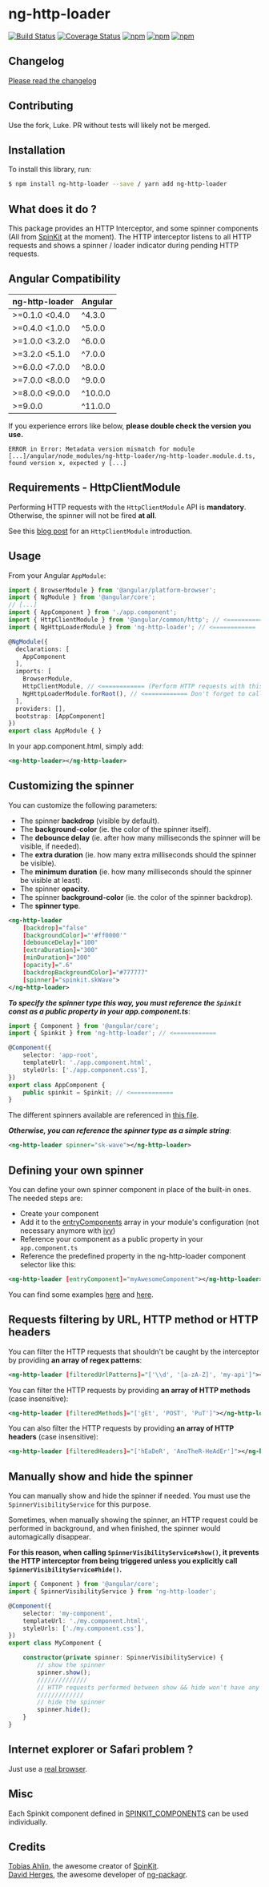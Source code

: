 # ng-http-loader

[![Build Status](https://github.com/mpalourdio/ng-http-loader/workflows/CI/badge.svg?branch=master)](https://github.com/mpalourdio/ng-http-loader/actions)
[![Coverage Status](https://coveralls.io/repos/github/mpalourdio/ng-http-loader/badge.svg?branch=master)](https://coveralls.io/github/mpalourdio/ng-http-loader?branch=master)
[![npm](https://img.shields.io/npm/v/ng-http-loader.svg)](https://www.npmjs.com/package/ng-http-loader)
[![npm](https://img.shields.io/npm/dm/ng-http-loader.svg)](https://www.npmjs.com/package/ng-http-loader)
[![npm](https://img.shields.io/npm/dt/ng-http-loader.svg)](https://www.npmjs.com/package/ng-http-loader)

## Changelog

[Please read the changelog](CHANGELOG.md)

## Contributing

Use the fork, Luke. PR without tests will likely not be merged.

## Installation

To install this library, run:

```bash
$ npm install ng-http-loader --save / yarn add ng-http-loader
```

## What does it do ?

This package provides an HTTP Interceptor, and some spinner components (All from [SpinKit](https://github.com/tobiasahlin/SpinKit) at the moment).
The HTTP interceptor listens to all HTTP requests and shows a spinner / loader indicator during pending HTTP requests.

## Angular Compatibility

| ng-http-loader | Angular            |
| -------------- | ------------------ |
| >=0.1.0 <0.4.0 | ^4.3.0             |
| >=0.4.0 <1.0.0 | ^5.0.0             |
| >=1.0.0 <3.2.0 | ^6.0.0             |
| >=3.2.0 <5.1.0 | ^7.0.0             |
| >=6.0.0 <7.0.0 | ^8.0.0             |
| >=7.0.0 <8.0.0 | ^9.0.0             |
| >=8.0.0 <9.0.0 | ^10.0.0            |
| >=9.0.0        | ^11.0.0            |

If you experience errors like below, **please double check the version you use.**

`ERROR in Error: Metadata version mismatch for module [...]/angular/node_modules/ng-http-loader/ng-http-loader.module.d.ts, found version x, expected y [...]`

## Requirements - HttpClientModule

Performing HTTP requests with the `HttpClientModule` API is **mandatory**. Otherwise, the spinner will not be fired **at all**.

See this [blog post](http://blog.ninja-squad.com/2017/07/17/http-client-module/) for an `HttpClientModule` introduction.

## Usage

From your Angular `AppModule`:

```typescript
import { BrowserModule } from '@angular/platform-browser';
import { NgModule } from '@angular/core';
// [...]
import { AppComponent } from './app.component';
import { HttpClientModule } from '@angular/common/http'; // <============
import { NgHttpLoaderModule } from 'ng-http-loader'; // <============

@NgModule({
  declarations: [
    AppComponent
  ],
  imports: [
    BrowserModule,
    HttpClientModule, // <============ (Perform HTTP requests with this module)
    NgHttpLoaderModule.forRoot(), // <============ Don't forget to call 'forRoot()'!
  ],
  providers: [],
  bootstrap: [AppComponent]
})
export class AppModule { }
```

In your app.component.html, simply add:
```xml
<ng-http-loader></ng-http-loader>
```

## Customizing the spinner

You can customize the following parameters:
  - The spinner **backdrop** (visible by default).
  - The **background-color** (ie. the color of the spinner itself).
  - The **debounce delay** (ie. after how many milliseconds the spinner will be visible, if needed).
  - The **extra duration** (ie. how many extra milliseconds should the spinner be visible).
  - The **minimum duration** (ie. how many milliseconds should the spinner be visible at least).
  - The spinner **opacity**.
  - The spinner **background-color** (ie. the color of the spinner backdrop).
  - The **spinner type**.

```xml
<ng-http-loader 
    [backdrop]="false"
    [backgroundColor]="'#ff0000'"
    [debounceDelay]="100"
    [extraDuration]="300"
    [minDuration]="300"
    [opacity]=".6"
    [backdropBackgroundColor]="#777777"
    [spinner]="spinkit.skWave">
</ng-http-loader>
```

**_To specify the spinner type this way, you must reference the `Spinkit` const as a public property in your app.component.ts_**:

```typescript
import { Component } from '@angular/core'; 
import { Spinkit } from 'ng-http-loader'; // <============

@Component({
    selector: 'app-root',
    templateUrl: './app.component.html',
    styleUrls: ['./app.component.css'],
})
export class AppComponent {
    public spinkit = Spinkit; // <============
}
```
The different spinners available are referenced in [this file](src/lib/spinkits.ts).


**_Otherwise, you can reference the spinner type as a simple string_**:

```xml
<ng-http-loader spinner="sk-wave"></ng-http-loader>
```

## Defining your own spinner

You can define your own spinner component in place of the built-in ones. The needed steps are:

- Create your component
- Add it to the [entryComponents](https://angular.io/guide/ngmodule-faq#what-is-an-entry-component) array in your module's configuration (not necessary anymore with [ivy](https://next.angular.io/guide/deprecations#entryComponents))
- Reference your component as a public property in your `app.component.ts`
- Reference the predefined property in the ng-http-loader component selector like this:
```xml
<ng-http-loader [entryComponent]="myAwesomeComponent"></ng-http-loader>
```

You can find some examples [here](https://gist.github.com/mpalourdio/2c0bec03d610b24ff49db649fbb69a48) and [here](https://gist.github.com/mpalourdio/e05b4495de2abeeecfcf92d70e4ef93e).

## Requests filtering by URL, HTTP method or HTTP headers

You can filter the HTTP requests that shouldn't be caught by the interceptor by providing **an array of regex patterns**:
```xml
<ng-http-loader [filteredUrlPatterns]="['\\d', '[a-zA-Z]', 'my-api']"></ng-http-loader>
```

You can filter the HTTP requests by providing **an array of HTTP methods** (case insensitive):
```xml
<ng-http-loader [filteredMethods]="['gEt', 'POST', 'PuT']"></ng-http-loader>
```

You can also filter the HTTP requests by providing **an array of HTTP headers** (case insensitive):
```xml
<ng-http-loader [filteredHeaders]="['hEaDeR', 'AnoTheR-HeAdEr']"></ng-http-loader>
```

## Manually show and hide the spinner

You can manually show and hide the spinner if needed. You must use the `SpinnerVisibilityService` for this purpose.  

Sometimes, when manually showing the spinner, an HTTP request could be performed in background, and when finished, the spinner would automagically disappear.  

**For this reason, when calling `SpinnerVisibilityService#show()`, it prevents the HTTP interceptor from being triggered unless you explicitly call `SpinnerVisibilityService#hide()`.**

```typescript
import { Component } from '@angular/core'; 
import { SpinnerVisibilityService } from 'ng-http-loader';

@Component({
    selector: 'my-component',
    templateUrl: './my.component.html',
    styleUrls: ['./my.component.css'],
})
export class MyComponent {

    constructor(private spinner: SpinnerVisibilityService) {
        // show the spinner
        spinner.show();
        //////////////
        // HTTP requests performed between show && hide won't have any side effect on the spinner.
        /////////////
        // hide the spinner
        spinner.hide();
    }
}
```

## Internet explorer or Safari problem ?

Just use a [real browser](https://download.mozilla.org).

## Misc

Each Spinkit component defined in [SPINKIT_COMPONENTS](src/lib/spinkits.ts#L30) can be used individually.

## Credits

[Tobias Ahlin](https://github.com/tobiasahlin), the awesome creator of [SpinKit](https://github.com/tobiasahlin/SpinKit).  
[David Herges](https://github.com/dherges), the awesome developer of [ng-packagr](https://github.com/dherges/ng-packagr).
